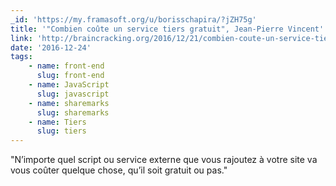 ```yaml
---
_id: 'https://my.framasoft.org/u/borisschapira/?jZH75g'
title: '"Combien coûte un service tiers gratuit", Jean-Pierre Vincent'
link: 'http://braincracking.org/2016/12/21/combien-coute-un-service-tiers-gratuit/'
date: '2016-12-24'
tags:
    - name: front-end
      slug: front-end
    - name: JavaScript
      slug: javascript
    - name: sharemarks
      slug: sharemarks
    - name: Tiers
      slug: tiers
---
```


<div class="markdown"><p>&quot;N’importe quel script ou service externe que vous rajoutez à votre site va vous coûter quelque chose, qu’il soit gratuit ou pas.&quot;
</p></div>
